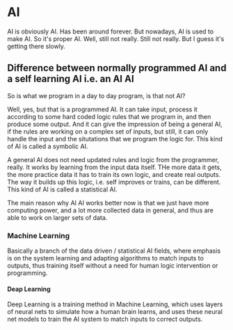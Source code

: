 # AI

AI is obviously AI. Has been around forever. 
But nowadays, AI is used to make AI.
So it's proper AI. 
Well, still not really. Still not really.
But I guess it's getting there slowly.


## Difference between normally programmed AI and a self learning AI i.e. an AI AI

So is what we program in a day to day program, is that not AI?

Well, yes, but that is a programmed AI. It can take input, process it according to some hard coded logic rules
that we program in, and then produce some output. And it can give the impression of being a general AI, if the rules are working on a complex set of inputs, but still, it can only
handle the input and the situtations that we program the logic for.
This kind of AI is called a symbolic AI.

A general AI does not need updated rules and logic from the programmer, really. It works by learning from the input data itself.
THe more data it gets, the more practice data it has to train its own logic, and create real outputs.
The way it builds up this logic, i.e. self improves or trains, can be different.
This kind of AI is called a statistical AI.

The main reason why AI AI works better now is that we just have more computing power, and a lot more collected data in general, and thus are able to work on larger sets of data.

### Machine Learning
Basically a branch of the data driven / statistical AI fields, where emphasis is on the system learning and adapting algorithms to match inputs to outputs, thus training itself without a need for human logic intervention or programming.

#### Deap Learning
Deep Learning is a training method in Machine Learning, which uses layers of neural nets to simulate how a human brain learns, and uses these neural net models to train the AI system to match inputs to correct outputs.

